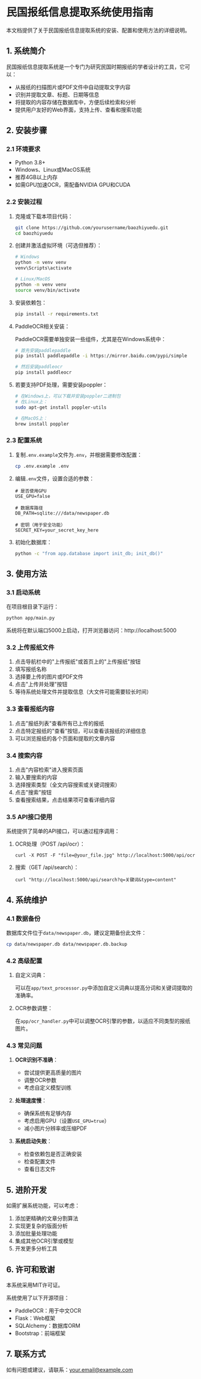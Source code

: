 # 民国报纸信息提取系统使用指南

本文档提供了关于民国报纸信息提取系统的安装、配置和使用方法的详细说明。

## 1. 系统简介

民国报纸信息提取系统是一个专门为研究民国时期报纸的学者设计的工具，它可以：

- 从报纸的扫描图片或PDF文件中自动提取文字内容
- 识别并提取文章、标题、日期等信息
- 将提取的内容存储在数据库中，方便后续检索和分析
- 提供用户友好的Web界面，支持上传、查看和搜索功能

## 2. 安装步骤

### 2.1 环境要求

- Python 3.8+
- Windows、Linux或MacOS系统
- 推荐4GB以上内存
- 如需GPU加速OCR，需配备NVIDIA GPU和CUDA

### 2.2 安装过程

1. 克隆或下载本项目代码：

   ```bash
   git clone https://github.com/yourusername/baozhiyuedu.git
   cd baozhiyuedu
   ```

2. 创建并激活虚拟环境（可选但推荐）：

   ```bash
   # Windows
   python -m venv venv
   venv\Scripts\activate

   # Linux/MacOS
   python -m venv venv
   source venv/bin/activate
   ```

3. 安装依赖包：

   ```bash
   pip install -r requirements.txt
   ```

4. PaddleOCR相关安装：

   PaddleOCR需要单独安装一些组件，尤其是在Windows系统中：
   
   ```bash
   # 首先安装paddlepaddle
   pip install paddlepaddle -i https://mirror.baidu.com/pypi/simple
   
   # 然后安装paddleocr
   pip install paddleocr
   ```

5. 若要支持PDF处理，需要安装poppler：

   ```bash
   # 在Windows上，可以下载并安装poppler二进制包
   # 在Linux上：
   sudo apt-get install poppler-utils
   
   # 在MacOS上：
   brew install poppler
   ```

### 2.3 配置系统

1. 复制`.env.example`文件为`.env`，并根据需要修改配置：

   ```bash
   cp .env.example .env
   ```

2. 编辑`.env`文件，设置合适的参数：

   ```
   # 是否使用GPU
   USE_GPU=false
   
   # 数据库路径
   DB_PATH=sqlite:///data/newspaper.db
   
   # 密钥（用于安全功能）
   SECRET_KEY=your_secret_key_here
   ```

3. 初始化数据库：

   ```bash
   python -c "from app.database import init_db; init_db()"
   ```

## 3. 使用方法

### 3.1 启动系统

在项目根目录下运行：

```bash
python app/main.py
```

系统将在默认端口5000上启动，打开浏览器访问：http://localhost:5000

### 3.2 上传报纸文件

1. 点击导航栏中的"上传报纸"或首页上的"上传报纸"按钮
2. 填写报纸名称
3. 选择要上传的图片或PDF文件
4. 点击"上传并处理"按钮
5. 等待系统处理文件并提取信息（大文件可能需要较长时间）

### 3.3 查看报纸内容

1. 点击"报纸列表"查看所有已上传的报纸
2. 点击特定报纸的"查看"按钮，可以查看该报纸的详细信息
3. 可以浏览报纸的各个页面和提取的文章内容

### 3.4 搜索内容

1. 点击"内容检索"进入搜索页面
2. 输入要搜索的内容
3. 选择搜索类型（全文内容搜索或关键词搜索）
4. 点击"搜索"按钮
5. 查看搜索结果，点击结果项可查看详细内容

### 3.5 API接口使用

系统提供了简单的API接口，可以通过程序调用：

1. OCR处理（POST /api/ocr）：
   ```
   curl -X POST -F "file=@your_file.jpg" http://localhost:5000/api/ocr
   ```

2. 搜索（GET /api/search）：
   ```
   curl "http://localhost:5000/api/search?q=关键词&type=content"
   ```

## 4. 系统维护

### 4.1 数据备份

数据库文件位于`data/newspaper.db`，建议定期备份此文件：

```bash
cp data/newspaper.db data/newspaper.db.backup
```

### 4.2 高级配置

1. 自定义词典：

   可以在`app/text_processor.py`中添加自定义词典以提高分词和关键词提取的准确率。

2. OCR参数调整：

   在`app/ocr_handler.py`中可以调整OCR引擎的参数，以适应不同类型的报纸图片。

### 4.3 常见问题

1. **OCR识别不准确**：
   - 尝试提供更高质量的图片
   - 调整OCR参数
   - 考虑自定义模型训练

2. **处理速度慢**：
   - 确保系统有足够内存
   - 考虑启用GPU（设置`USE_GPU=true`）
   - 减小图片分辨率或压缩PDF

3. **系统启动失败**：
   - 检查依赖包是否正确安装
   - 检查配置文件
   - 查看日志文件

## 5. 进阶开发

如需扩展系统功能，可以考虑：

1. 添加更精确的文章分割算法
2. 实现更复杂的版面分析
3. 添加批量处理功能
4. 集成其他OCR引擎或模型
5. 开发更多分析工具

## 6. 许可和致谢

本系统采用MIT许可证。

系统使用了以下开源项目：
- PaddleOCR：用于中文OCR
- Flask：Web框架
- SQLAlchemy：数据库ORM
- Bootstrap：前端框架

## 7. 联系方式

如有问题或建议，请联系：your.email@example.com 